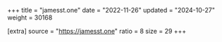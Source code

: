 +++
title = "jamesst.one"
date = "2022-11-26"
updated = "2024-10-27"
weight = 30168

[extra]
source = "https://jamesst.one"
ratio = 8
size = 29
+++

